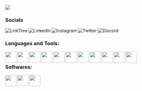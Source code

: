 <a href="https://whispererx.github.io/"> <img  align=center src="https://media.discordapp.net/attachments/1252576401631084554/1402313445608525884/github-header-banner.png?ex=689375ab&is=6892242b&hm=0963ce42bd9e6de465fc8f63d8606f688faa0b6e0694018227559f6f44dcfa1f&=&format=webp&quality=lossless&width=1232&height=333"></a>

### Socials

<a href="https://linktr.ee/whispererX" target="_blank"><img align="left" alt="LinkTree"  src="https://img.shields.io/badge/linktree-39E09B?style=for-the-badge&logo=linktree&logoColor=white"/></a>
<a href="https://www.linkedin.com/in/herkus-%C5%BEilaitis-004b8434a/" target="_blank"><img align="left" alt="LinkedIn" src="https://img.shields.io/badge/LinkedIn-0077B5?style=for-the-badge&logo=linkedin&logoColor=white"/></a>
<a href="https://www.instagram.com/herkus.zz/" target="_blank"><img align="left" alt="Instagram"  src="https://img.shields.io/badge/Instagram-E4405F?style=for-the-badge&logo=instagram&logoColor=white"/></a>
<a href="https://x.com/WhispererMeta" target="_blank"><img align="left" alt="Twitter"    src="https://img.shields.io/badge/X-000000?style=for-the-badge&logo=x&logoColor=white"/></a>
<a href="https://www.discord.com/users/757852052901593179" target="_blank"><img align="left" alt="Discord"    src="https://img.shields.io/badge/Discord-5865F2?style=for-the-badge&logo=discord&logoColor=white"/></a>

<br />

### Languages and Tools:

<img align=left width="36" src="https://raw.githubusercontent.com/marwin1991/profile-technology-icons/refs/heads/main/icons/git.png">
<img align=left width="36" src="https://raw.githubusercontent.com/marwin1991/profile-technology-icons/refs/heads/main/icons/html.png">
<img align=left width="36" src="https://raw.githubusercontent.com/marwin1991/profile-technology-icons/refs/heads/main/icons/css.png">
<img align=left width="36" src="https://raw.githubusercontent.com/marwin1991/profile-technology-icons/refs/heads/main/icons/javascript.png">
<img align=left width="36" src="https://raw.githubusercontent.com/marwin1991/profile-technology-icons/refs/heads/main/icons/bootstrap.png">
<img align=left width="36" src="https://raw.githubusercontent.com/marwin1991/profile-technology-icons/refs/heads/main/icons/firebase.png">
<img align=left width="36" src="https://raw.githubusercontent.com/marwin1991/profile-technology-icons/refs/heads/main/icons/react.png">
<img align=left width="36" src="https://raw.githubusercontent.com/marwin1991/profile-technology-icons/refs/heads/main/icons/node_js.png">
<img align=left width="36" src="https://raw.githubusercontent.com/marwin1991/profile-technology-icons/refs/heads/main/icons/electron.png">
<img align=left width="36" src="https://raw.githubusercontent.com/marwin1991/profile-technology-icons/refs/heads/main/icons/mysql.png">
<img align=left width="36" src="https://raw.githubusercontent.com/marwin1991/profile-technology-icons/refs/heads/main/icons/python.png">

<br />

### Softwares:

<img align=left width="36" src="https://raw.githubusercontent.com/marwin1991/profile-technology-icons/refs/heads/main/icons/wordpress.png">
<img align=left width="36" src="https://raw.githubusercontent.com/marwin1991/profile-technology-icons/refs/heads/main/icons/visual_studio_code.png">
<img align=left width="36" src="https://raw.githubusercontent.com/marwin1991/profile-technology-icons/refs/heads/main/icons/figma.png">
